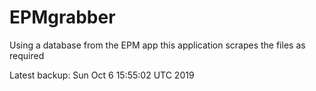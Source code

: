# EPMgrabber
Using a database from the EPM app this application scrapes the files as required


Latest backup: Sun Oct 6 15:55:02 UTC 2019
